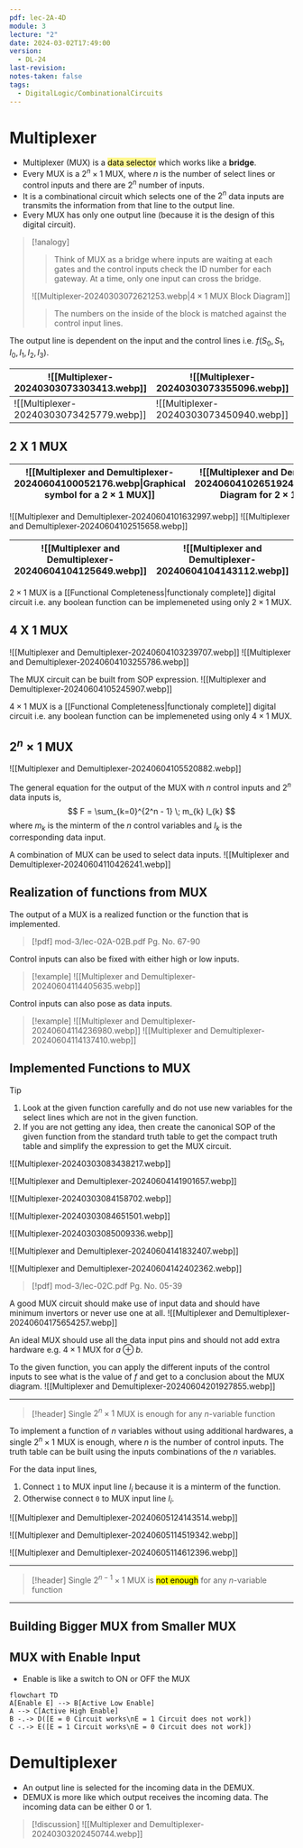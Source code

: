 ```yaml
---
pdf: lec-2A-4D
module: 3
lecture: "2"
date: 2024-03-02T17:49:00
version:
  - DL-24
last-revision: 
notes-taken: false
tags:
  - DigitalLogic/CombinationalCircuits
---
```

# Multiplexer

- Multiplexer (MUX) is a <mark style="background-color: #fff88f; color: black">data selector</mark> which works like a **bridge**.
- Every MUX is a $2^n \times 1$ MUX, where $n$ is the number of select lines or control inputs and there are $2^n$ number of inputs.
- It is a combinational circuit which selects one of the $2^n$ data inputs are transmits the information from that line to the output line.
- Every MUX has only one output line (because it is the design of this digital circuit).

> [!analogy] 
>> Think of MUX as a bridge where inputs are waiting at each gates and the control inputs check the ID number for each gateway. At a time, only one input can cross the bridge.
>
> ![[Multiplexer-20240303072621253.webp|$4 \times 1$ MUX Block Diagram]]
> 
>> The numbers on the inside of the block is matched against the control input lines.

The output line is dependent on the input and the control lines i.e. $f(S_{0}, S_{1}, I_{0}, I_{1}, I_{2}, I_{3})$.

| ![[Multiplexer-20240303073303413.webp]] | ![[Multiplexer-20240303073355096.webp]] |
| --------------------------------------- | --------------------------------------- |
| ![[Multiplexer-20240303073425779.webp]] | ![[Multiplexer-20240303073450940.webp]] |

## 2 X 1 MUX

| ![[Multiplexer and Demultiplexer-20240604100052176.webp\|Graphical symbol for a $2 \times 1$ MUX]] | ![[Multiplexer and Demultiplexer-20240604102651924.webp\|Circuit Diagram for $2 \times 1$ MUX]] |
| -------------------------------------------------------------------------------------------------- | ----------------------------------------------------------------------------------------------- |

![[Multiplexer and Demultiplexer-20240604101632997.webp]]
![[Multiplexer and Demultiplexer-20240604102515658.webp]]

| ![[Multiplexer and Demultiplexer-20240604104125649.webp]] | ![[Multiplexer and Demultiplexer-20240604104143112.webp]] |
| --------------------------------------------------------- | ------------------------------------ |

$2 \times 1$ MUX is a [[Functional Completeness|functionaly complete]] digital circuit i.e. any boolean function can be implemeneted using only $2 \times 1$ MUX.

## 4 X 1 MUX

![[Multiplexer and Demultiplexer-20240604103239707.webp]]
![[Multiplexer and Demultiplexer-20240604103255786.webp]]

The MUX circuit can be built from SOP expression.
![[Multiplexer and Demultiplexer-20240604105245907.webp]]

$4 \times 1$ MUX is a [[Functional Completeness|functionaly complete]] digital circuit i.e. any boolean function can be implemeneted using only $4 \times 1$ MUX.

## $2^n \times 1$ MUX

![[Multiplexer and Demultiplexer-20240604105520882.webp]]

The general equation for the output of the MUX with $n$ control inputs and $2^n$ data inputs is,
$$
F = \sum_{k=0}^{2^n - 1} \; m_{k} I_{k}
$$
where $m_{k}$ is the minterm of the $n$ control variables and $I_{k}$ is the corresponding data input.

A combination of MUX can be used to select data inputs.
![[Multiplexer and Demultiplexer-20240604110426241.webp]]

## Realization of functions from MUX

The output of a MUX is a realized function or the function that is implemented.

> [!pdf] mod-3/lec-02A-02B.pdf Pg. No. 67-90

Control inputs can also be fixed with either high or low inputs.

> [!example] 
> ![[Multiplexer and Demultiplexer-20240604114405635.webp]]

Control inputs can also pose as data inputs.

> [!example] 
> ![[Multiplexer and Demultiplexer-20240604114236980.webp]]
> ![[Multiplexer and Demultiplexer-20240604114137410.webp]]

## Implemented Functions to MUX
> [!tip] 
> 1. Look at the given function carefully and do not use new variables for the select lines which are not in the given function.
> 2. If you are not getting any idea, then create the canonical SOP of the given function from the standard truth table to get the compact truth table and simplify the expression to get the MUX circuit.

![[Multiplexer-20240303083438217.webp]]

![[Multiplexer and Demultiplexer-20240604141901657.webp]]

![[Multiplexer-20240303084158702.webp]]

![[Multiplexer-20240303084651501.webp]]

![[Multiplexer-20240303085009336.webp]]

![[Multiplexer and Demultiplexer-20240604141832407.webp]]

![[Multiplexer and Demultiplexer-20240604142402362.webp]]

> [!pdf] mod-3/lec-02C.pdf Pg. No. 05-39

A good MUX circuit should make use of input data and should have minimum invertors or never use one at all.
![[Multiplexer and Demultiplexer-20240604175654257.webp]]

An ideal MUX should use all the data input pins and should not add extra hardware e.g. $4 \times 1$ MUX for $a \oplus b$.

To the given function, you can apply the different inputs of the control inputs to see what is the value of $f$ and get to a conclusion about the MUX diagram.
![[Multiplexer and Demultiplexer-20240604201927855.webp]]

---
> [!header] Single $2^n \times 1$ MUX is enough for any $n$-variable function

To implement a function of $n$ variables without using additional hardwares, a single $2^n \times 1$ MUX is enough, where $n$ is the number of control inputs. 
The truth table can be built using the inputs combinations of the $n$ variables.

For the data input lines, 
1. Connect `1` to MUX input line $I_{i}$ because it is a minterm of the function.
2. Otherwise connect `0` to MUX input line $I_{i}$.

![[Multiplexer and Demultiplexer-20240605124143514.webp]]

![[Multiplexer and Demultiplexer-20240605114519342.webp]]

![[Multiplexer and Demultiplexer-20240605114612396.webp]]

---
> [!header] Single $2^{n-1} \times 1$ MUX is <mark class="hltr-cyan">not enough</mark> for any $n$-variable function




---
## Building Bigger MUX from Smaller MUX


## MUX with Enable Input
- Enable is like a switch to ON or OFF the MUX

```mermaid
flowchart TD
A[Enable E] --> B[Active Low Enable]
A --> C[Active High Enable]
B -.-> D([E = 0 Circuit works\nE = 1 Circuit does not work])
C -.-> E([E = 1 Circuit works\nE = 0 Circuit does not work])
```

# Demultiplexer
- An output line is selected for the incoming data in the DEMUX.
- DEMUX is more like which output receives the incoming data. The incoming data can be either 0 or 1.


> [!discussion] 
> ![[Multiplexer and Demultiplexer-20240303202450744.webp]]

